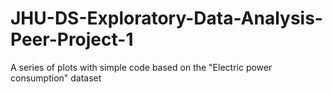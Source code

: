 # JHU-DS-Exploratory-Data-Analysis-Peer-Project-1
A series of plots with simple code based on the "Electric power consumption" dataset
